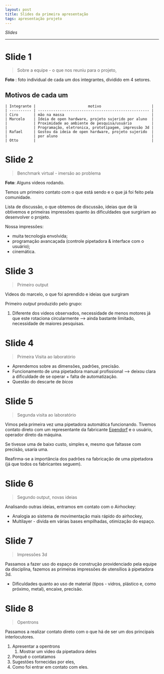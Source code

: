 ```yaml
---
layout: post
title: Slides da primeira apresentação
tags: apresentação projeto
---
```


*Slides*

-----

# Slide 1

> Sobre a equipe - o que nos reuniu para o projeto,

**Foto** : foto individual de cada um dos integrantes, dividido em 4 setores.

## Motivos de cada um

```
| Integrante |                        motivo                       |
| ---------- | --------------------------------------------------- |
| Ciro       | mão na massa                                        |
| Marcelo    | Ideia de open hardware, projeto sujerido por aluno  |
|            | Proximidade ao ambiente de pesquisa/usuário         |
|            | Programação, eletronica, prototipagem, impressão 3d |
| Rafael     | Gostou da ideia de open hardware, projeto sujerido  |
|            | por aluno                                           |
| Otto       |                                                     |
```

# Slide 2

> Benchmark virtual - imersão ao problema

**Foto**: Alguns videos rodando.

Temos um primeiro contato com o que está sendo e o que já foi feito pela comunidade.

Lista de discussão, o que obtemos de discussão, ideias que de lá obtivemos e primeiras impressões quanto às dificuldades que surgiriam ao desenvolver o projeto.

Nossa impressões:

-   muita tecnologia envolvida;
-   programação avancaçada (controle pipetadora & interface com o usuário);
-   cinemática.


# Slide 3

> Primeiro output

Videos do marcelo, o que foi aprendido e ideias que surgiram

Primeiro *output* produzido pelo grupo:

1.   Diferente dos videos observados, necessidade de menos motores já que este rotaciona circularmente --> ainda bastante limitado, necessidade de maiores pesquisas.

# Slide 4

> Primeira Visita ao laboratório

-   Aprendemos sobre as dimensões, padrões, precisão.
-   Funcionamento de uma pipetadora manual profissional --> deixou clara a dificuldade de se operar + falta de automatização.
-   Questão do descarte de *bicos*

# Slide 5

> Segunda visita ao laboratório

Vimos pela primeira vez uma pipetadora automática funcionando. Tivemos contato direto com um representante da fabricante [Ependorf](http://www.eppendorf.com/) e o usuário, operador direto da máquina.

Se tivesse uma de baixo custo, simples e, mesmo que faltasse com precisão, usaria uma.

Reafirma-se a importância dos padrões na fabricação de uma pipetadora (já que todos os fabricantes seguem).

# Slide 6

> Segundo output, novas ideias

Analisando outras ideias, entramos em contato com o Airhockey:

-   Analogia ao sistema de movimentação mais rápido do airhockey,
-   Multilayer - divida em várias bases empilhadas, otimização do espaço.


# Slide 7

> Impressões 3d

Passamos a fazer uso do espaço de construção providenciado pela equipe da disciplina, fazemos as primeiras impressões de utensílios à pipetadora 3d.

-   Dificuldades quanto ao uso de material (tipos - vidros, plástico e, como próximo, metal), encaixe, precisão.

# Slide 8

> Opentrons

Passamos a realizar contato direto com o que há de ser um dos principais interlocutores.

1.  Apresentar a opentrons
    1.  Mostrar um video da pipetadora deles
2.  Porquê o contatamos
3.  Sugestões fornecidas por eles,
4.  Como foi entrar em contato com eles.
